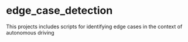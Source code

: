 # edge_case_detection
This projects includes scripts for identifying edge cases in the context of autonomous driving
